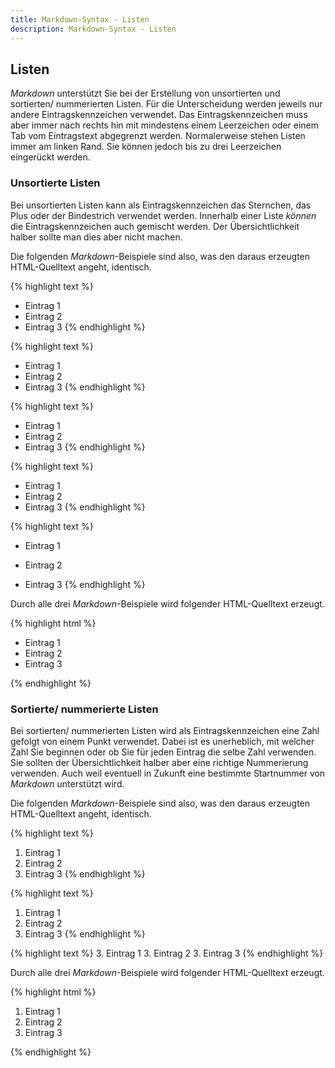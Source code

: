```yaml
---
title: Markdown-Syntax - Listen
description: Markdown-Syntax - Listen
---
```


## Listen

*Markdown* unterstützt Sie bei der Erstellung von unsortierten und sortierten/ nummerierten Listen. Für die Unterscheidung werden jeweils nur andere Eintragskennzeichen verwendet. Das Eintragskennzeichen muss aber immer nach rechts hin mit mindestens einem Leerzeichen oder einem Tab vom Eintragstext abgegrenzt werden. Normalerweise stehen Listen immer am linken Rand. Sie können jedoch bis zu drei Leerzeichen eingerückt werden.

### Unsortierte Listen

Bei unsortierten Listen kann als Eintragskennzeichen das Sternchen, das Plus oder der Bindestrich verwendet werden. Innerhalb einer Liste *können* die Eintragskennzeichen auch gemischt werden. Der Übersichtlichkeit halber sollte man dies aber nicht machen.

Die folgenden *Markdown*-Beispiele sind also, was den daraus erzeugten HTML-Quelltext angeht, identisch.

{% highlight text %}
* Eintrag 1
* Eintrag 2
* Eintrag 3
{% endhighlight %}

{% highlight text %}
  
   * Eintrag 1
   * Eintrag 2
   * Eintrag 3
{% endhighlight %}

{% highlight text %}
+ Eintrag 1
+ Eintrag 2
+ Eintrag 3
{% endhighlight %}

{% highlight text %}
- Eintrag 1
- Eintrag 2
- Eintrag 3
{% endhighlight %}

{% highlight text %}
* Eintrag 1
+ Eintrag 2
- Eintrag 3
{% endhighlight %}

Durch alle drei *Markdown*-Beispiele wird folgender HTML-Quelltext erzeugt.

{% highlight html %}
<ul>
<li>Eintrag 1</li>
<li>Eintrag 2</li>
<li>Eintrag 3</li>
</ul>
{% endhighlight %}

### Sortierte/ nummerierte Listen

Bei sortierten/ nummerierten Listen wird als Eintragskennzeichen eine Zahl gefolgt von einem Punkt verwendet. Dabei ist es unerheblich, mit welcher Zahl Sie beginnen oder ob Sie für jeden Eintrag die selbe Zahl verwenden. Sie sollten der Übersichtlichkeit halber aber eine richtige Nummerierung verwenden. Auch weil eventuell in Zukunft eine bestimmte Startnummer von *Markdown* unterstützt wird.

Die folgenden *Markdown*-Beispiele sind also, was den daraus erzeugten HTML-Quelltext angeht, identisch.

{% highlight text %}
1. Eintrag 1
2. Eintrag 2
3. Eintrag 3
{% endhighlight %}

{% highlight text %}
1. Eintrag 1
1. Eintrag 2
1. Eintrag 3
{% endhighlight %}

{% highlight text %}
3. Eintrag 1
3. Eintrag 2
3. Eintrag 3
{% endhighlight %}

Durch alle drei *Markdown*-Beispiele wird folgender HTML-Quelltext erzeugt.

{% highlight html %}
<ol>
<li>Eintrag 1</li>
<li>Eintrag 2</li>
<li>Eintrag 3</li>
</ol>
{% endhighlight %}
